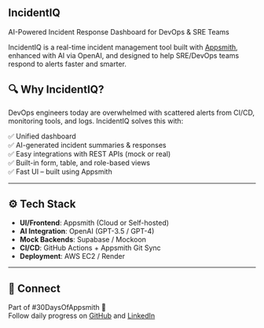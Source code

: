 ## IncidentIQ

AI-Powered Incident Response Dashboard for DevOps & SRE Teams

IncidentIQ is a real-time incident management tool built with [Appsmith](https://appsmith.com), enhanced with AI via OpenAI, and designed to help SRE/DevOps teams respond to alerts faster and smarter.



## 🔍 Why IncidentIQ?

DevOps engineers today are overwhelmed with scattered alerts from CI/CD, monitoring tools, and logs. IncidentIQ solves this with:

✅ Unified dashboard  
✅ AI-generated incident summaries & responses  
✅ Easy integrations with REST APIs (mock or real)  
✅ Built-in form, table, and role-based views  
✅ Fast UI – built using Appsmith

---

## ⚙️ Tech Stack

- **UI/Frontend**: Appsmith (Cloud or Self-hosted)
- **AI Integration**: OpenAI (GPT-3.5 / GPT-4)
- **Mock Backends**: Supabase / Mockoon
- **CI/CD**: GitHub Actions + Appsmith Git Sync
- **Deployment**: AWS EC2 / Render

---



## 🤝 Connect

Part of #30DaysOfAppsmith 🚀  
Follow daily progress on [GitHub](https://github.com/Lavanyajc) and [LinkedIn](https://linkedin.com/Lavanyajc22)
